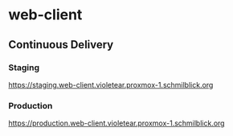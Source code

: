 # web-client

## Continuous Delivery

### Staging

https://staging.web-client.violetear.proxmox-1.schmilblick.org

### Production

https://production.web-client.violetear.proxmox-1.schmilblick.org